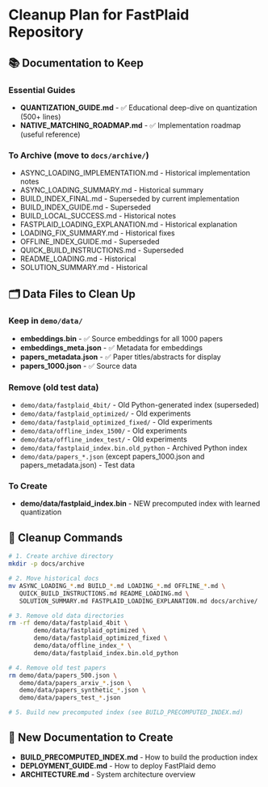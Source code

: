 # Cleanup Plan for FastPlaid Repository

## 📚 Documentation to Keep

### Essential Guides
- **QUANTIZATION_GUIDE.md** - ✅ Educational deep-dive on quantization (500+ lines)
- **NATIVE_MATCHING_ROADMAP.md** - ✅ Implementation roadmap (useful reference)

### To Archive (move to `docs/archive/`)
- ASYNC_LOADING_IMPLEMENTATION.md - Historical implementation notes
- ASYNC_LOADING_SUMMARY.md - Historical summary
- BUILD_INDEX_FINAL.md - Superseded by current implementation
- BUILD_INDEX_GUIDE.md - Superseded
- BUILD_LOCAL_SUCCESS.md - Historical notes
- FASTPLAID_LOADING_EXPLANATION.md - Historical explanation
- LOADING_FIX_SUMMARY.md - Historical fixes
- OFFLINE_INDEX_GUIDE.md - Superseded
- QUICK_BUILD_INSTRUCTIONS.md - Superseded
- README_LOADING.md - Historical
- SOLUTION_SUMMARY.md - Historical

## 🗂️ Data Files to Clean Up

### Keep in `demo/data/`
- **embeddings.bin** - ✅ Source embeddings for all 1000 papers
- **embeddings_meta.json** - ✅ Metadata for embeddings
- **papers_metadata.json** - ✅ Paper titles/abstracts for display
- **papers_1000.json** - ✅ Source data

### Remove (old test data)
- `demo/data/fastplaid_4bit/` - Old Python-generated index (superseded)
- `demo/data/fastplaid_optimized/` - Old experiments
- `demo/data/fastplaid_optimized_fixed/` - Old experiments
- `demo/data/offline_index_1500/` - Old experiments
- `demo/data/offline_index_test/` - Old experiments
- `demo/data/fastplaid_index.bin.old_python` - Archived Python index
- `demo/data/papers_*.json` (except papers_1000.json and papers_metadata.json) - Test data

### To Create
- **demo/data/fastplaid_index.bin** - NEW precomputed index with learned quantization

## 🧹 Cleanup Commands

```bash
# 1. Create archive directory
mkdir -p docs/archive

# 2. Move historical docs
mv ASYNC_LOADING_*.md BUILD_*.md LOADING_*.md OFFLINE_*.md \
   QUICK_BUILD_INSTRUCTIONS.md README_LOADING.md \
   SOLUTION_SUMMARY.md FASTPLAID_LOADING_EXPLANATION.md docs/archive/

# 3. Remove old data directories
rm -rf demo/data/fastplaid_4bit \
       demo/data/fastplaid_optimized \
       demo/data/fastplaid_optimized_fixed \
       demo/data/offline_index_* \
       demo/data/fastplaid_index.bin.old_python

# 4. Remove old test papers
rm demo/data/papers_500.json \
   demo/data/papers_arxiv_*.json \
   demo/data/papers_synthetic_*.json \
   demo/data/papers_test_*.json

# 5. Build new precomputed index (see BUILD_PRECOMPUTED_INDEX.md)
```

## 📝 New Documentation to Create

- **BUILD_PRECOMPUTED_INDEX.md** - How to build the production index
- **DEPLOYMENT_GUIDE.md** - How to deploy FastPlaid demo
- **ARCHITECTURE.md** - System architecture overview
